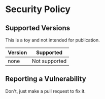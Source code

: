 # Security Policy

## Supported Versions

This is a toy and not intended for publication.

| Version | Supported          |
| ------- | ------------------ |
| none    | Not supported      |

## Reporting a Vulnerability

Don't, just make a pull request to fix it.
